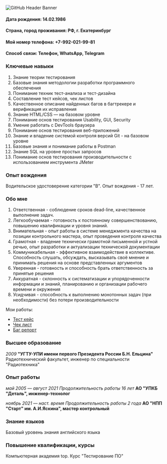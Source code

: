 ![GitHub Header Banner](./assets/bi.jpg)
#### Дата рождения: 14.02.1986
#### Страна, город проживания: РФ, г. Екатеринбург 
#### Мой номер телефона: +7-992-021-99-81
#### Способ связи: Телефон, WhatsApp, Telegram
### Ключевые навыки
1. Знание теории тестирования
2. Базовые знания методологии разработки программного обеспечения
3. Понимание техник тест-анализа и тест-дизайна
4. Составление тест кейсов, чек листов
5. Качественное описание найденных багов в багтрекере и верификация их исправления
6. Знание HTML/CSS — на базовом уровне
7. Понимание основ тестирования Usability, GUI, Security
8. Умение работать с DevTools браузера
9. Понимание основ тестирования веб-приложений
10. Знание и владение системой контроля версий Git - на базовом уровне
11. Базовые знания и понимание работы в Postman
12. Знание SQL на уровне простых запросов
13. Понимание основ тестирования производительности с использованием инструмента JMeter
### Опыт вождения
Водительское удостоверение категории "В". Опыт вождения - 17 лет.
### Обо мне
1. Ответственная - соблюдение сроков dead-line, качественное выполнение задач.
2. Легкообучаемая - готовность к постоянному совершенствованию, повышению квалификации и уровня знаний.
3. Внимательная - опыт работы в системе менеджмента качества на позиции контрольного мастера, опыт проведения контроля качества
4. Грамотная - владение технически грамотной письменной и устной речью, опыт разработки и актуализации технической документации
5. Коммуникабельная - эффективное взаимодействие в коллективе. Способность слушать, обсуждать, высказывать своё мнение и принимать решения на основе представленных аргументов
6. Уверенная - готовность и способность брать ответственность за принятые решения
7. Аккуратная - склонность к систематизации и упорядоченности информации и знаний, планированию и организации рабочего времени и окружения 
8. Усидчивая - способность к выполнению монотонных задач (при необходимости) без потери производительности 

Мои работы: 
- [Тест кейс](https://docs.google.com/spreadsheets/d/1MlMAMHpMIpCgSWTnGaKOpRDnDOHzITzNb01KujPf8SE/edit?usp=sharing)
- [Чек лист](https://docs.google.com/spreadsheets/d/1Pqqj2-ctB4kdngLVlaEV4TFTN7yTyYv2eAVKrfl3T1I/edit?usp=sharing)
- [Баг репорт](https://docs.google.com/spreadsheets/d/132b5_ONM5JOnvNfzOJzZ__xsYG8imGThdJ15TZnHDpk/edit?usp=sharing)
### Высшее образование
_2009_ **"УГТУ-УПИ имени первого Президента России Б.Н. Ельцина"** Радиотехнический факультет, инженер по специальности "Радиотехника"
### Опыт работы
_май 2005 — август 2021
Продолжительность работы 16 лет_
**АО "УПКБ "Деталь", инженер-технолог**

_ноябрь 2021 — наст. время
Продолжительность работы 2 года_
**АО "НПП "Старт" им. А.И.Яскина", мастер контрольный**
### Знание языков
Базовый уровень знания английского языка
### Повышение квалификации, курсы
Компьютерная академия top. Курс "Тестирование ПО"
